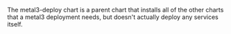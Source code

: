 The metal3-deploy chart is a parent chart that installs all of the other charts that a metal3 deployment needs, but doesn't actually deploy any services itself.